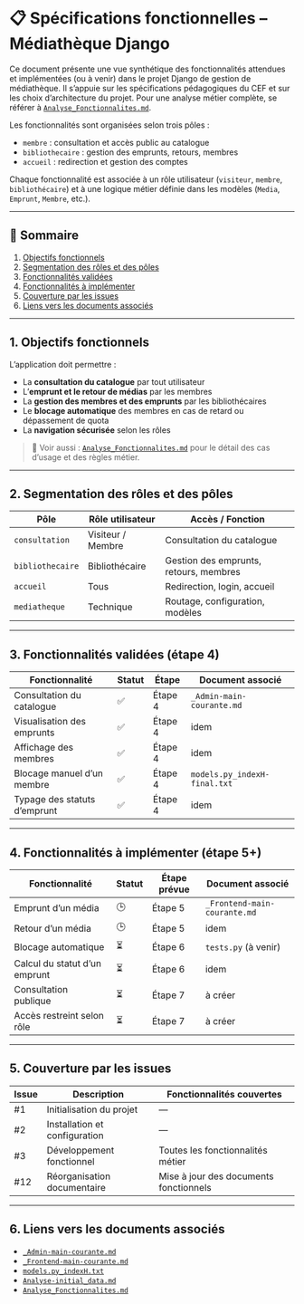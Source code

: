 # 📋 Spécifications fonctionnelles – Médiathèque Django

Ce document présente une vue synthétique des fonctionnalités attendues et implémentées (ou à venir) dans le projet Django de gestion de médiathèque. Il s’appuie sur les spécifications pédagogiques du CEF et sur les choix d’architecture du projet.
Pour une analyse métier complète, se référer à [`Analyse_Fonctionnalites.md`](Analyse_Fonctionnalites.md).

Les fonctionnalités sont organisées selon trois pôles :
- `membre` : consultation et accès public au catalogue
- `bibliothecaire` : gestion des emprunts, retours, membres
- `accueil` : redirection et gestion des comptes

Chaque fonctionnalité est associée à un rôle utilisateur (`visiteur`, `membre`, `bibliothécaire`) et à une logique métier définie dans les modèles (`Media`, `Emprunt`, `Membre`, etc.).

---

## 🧭 Sommaire

1. [Objectifs fonctionnels](#1-objectifs-fonctionnels)  
2. [Segmentation des rôles et des pôles](#2-segmentation-des-rôles-et-des-pôles)
3. [Fonctionnalités validées](#3-fonctionnalités-validées-étape-4)  
4. [Fonctionnalités à implémenter](#4-fonctionnalités-à-implémenter-étape-5)  
5. [Couverture par les issues](#5-couverture-par-les-issues)
6. [Liens vers les documents associés](#6-liens-vers-les-documents-associés)

---

## 1. Objectifs fonctionnels

L’application doit permettre :

- La **consultation du catalogue** par tout utilisateur
- L’**emprunt et le retour de médias** par les membres
- La **gestion des membres et des emprunts** par les bibliothécaires
- Le **blocage automatique** des membres en cas de retard ou dépassement de quota
- La **navigation sécurisée** selon les rôles

> 📎 Voir aussi : [`Analyse_Fonctionnalites.md`](Analyse_Fonctionnalites.md) pour le détail des cas d’usage et des règles métier.

---

## 2. Segmentation des rôles et des pôles

| Pôle             | Rôle utilisateur  | Accès / Fonction                       |
|------------------|-------------------|----------------------------------------|
| `consultation`   | Visiteur / Membre | Consultation du catalogue              |
| `bibliothecaire` | Bibliothécaire    | Gestion des emprunts, retours, membres |
| `accueil`        | Tous              | Redirection, login, accueil            |
| `mediatheque`    | Technique         | Routage, configuration, modèles        |

---

## 3. Fonctionnalités validées (étape 4)

| Fonctionnalité               | Statut | Étape   | Document associé             |
|------------------------------|--------|---------|------------------------------|
| Consultation du catalogue    | ✅      | Étape 4 | `_Admin-main-courante.md`    |
| Visualisation des emprunts   | ✅      | Étape 4 | idem                         |
| Affichage des membres        | ✅      | Étape 4 | idem                         |
| Blocage manuel d’un membre   | ✅      | Étape 4 | `models.py_indexH-final.txt` |
| Typage des statuts d’emprunt | ✅      | Étape 4 | idem                         |

---

## 4. Fonctionnalités à implémenter (étape 5+)

| Fonctionnalité                | Statut | Étape prévue | Document associé             |
|-------------------------------|--------|--------------|------------------------------|
| Emprunt d’un média            | 🕒     | Étape 5      | `_Frontend-main-courante.md` |
| Retour d’un média             | 🕒     | Étape 5      | idem                         |
| Blocage automatique           | ⏳      | Étape 6      | `tests.py` (à venir)         |
| Calcul du statut d’un emprunt | ⏳      | Étape 6      | idem                         |
| Consultation publique         | ⏳      | Étape 7      | à créer                      |
| Accès restreint selon rôle    | ⏳      | Étape 7      | à créer                      |

---

## 5. Couverture par les issues

| Issue | Description                   | Fonctionnalités couvertes              |
|-------|-------------------------------|----------------------------------------|
| #1    | Initialisation du projet      | —                                      |
| #2    | Installation et configuration | —                                      |
| #3    | Développement fonctionnel     | Toutes les fonctionnalités métier      |
| #12   | Réorganisation documentaire   | Mise à jour des documents fonctionnels |

---

## 6. Liens vers les documents associés

- [`_Admin-main-courante.md`](../developpement/issue3/task4/_Admin-main-courante.md)
- [`_Frontend-main-courante.md`](../developpement/issue3/task5/_Frontend-main-courante.md)
- [`models.py_indexH.txt`](../developpement/issue3/task1/models.py_indexH.txt)
- [`Analyse-initial_data.md`](../developpement/issue3/task2/Analyse-initial_data.md)
- [`Analyse_Fonctionnalites.md`](Analyse_Fonctionnalites.md)

